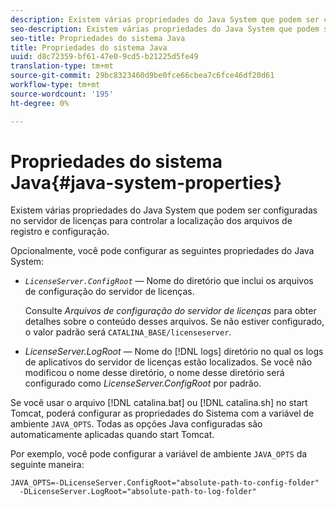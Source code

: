```yaml
---
description: Existem várias propriedades do Java System que podem ser configuradas no servidor de licenças para controlar a localização dos arquivos de registro e configuração.
seo-description: Existem várias propriedades do Java System que podem ser configuradas no servidor de licenças para controlar a localização dos arquivos de registro e configuração.
seo-title: Propriedades do sistema Java
title: Propriedades do sistema Java
uuid: d8c72359-bf61-47e0-9cd5-b21225d5fe49
translation-type: tm+mt
source-git-commit: 29bc8323460d9be0fce66cbea7c6fce46df20d61
workflow-type: tm+mt
source-wordcount: '195'
ht-degree: 0%

---
```



# Propriedades do sistema Java{#java-system-properties}

Existem várias propriedades do Java System que podem ser configuradas no servidor de licenças para controlar a localização dos arquivos de registro e configuração.

Opcionalmente, você pode configurar as seguintes propriedades do Java System:

* *`LicenseServer.ConfigRoot`* — Nome do diretório que inclui os arquivos de configuração do servidor de licenças.

   Consulte *Arquivos de configuração do servidor de licenças* para obter detalhes sobre o conteúdo desses arquivos. Se não estiver configurado, o valor padrão será `CATALINA_BASE/licenseserver`.

* *LicenseServer.LogRoot* — Nome do  [!DNL logs] diretório no qual os logs de aplicativos do servidor de licenças estão localizados. Se você não modificou o nome desse diretório, o nome desse diretório será configurado como *LicenseServer.ConfigRoot* por padrão.

Se você usar o arquivo [!DNL catalina.bat] ou [!DNL catalina.sh] no start Tomcat, poderá configurar as propriedades do Sistema com a variável de ambiente `JAVA_OPTS`. Todas as opções Java configuradas são automaticamente aplicadas quando start Tomcat.

Por exemplo, você pode configurar a variável de ambiente `JAVA_OPTS` da seguinte maneira:

```
JAVA_OPTS=-DLicenseServer.ConfigRoot="absolute-path-to-config-folder" 
  -DLicenseServer.LogRoot="absolute-path-to-log-folder"
```

